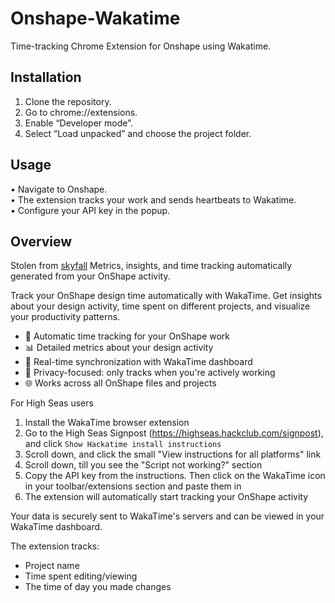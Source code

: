 # Onshape-Wakatime

Time-tracking Chrome Extension for Onshape using Wakatime.

## Installation
1. Clone the repository.
2. Go to chrome://extensions.
3. Enable “Developer mode”.
4. Select “Load unpacked” and choose the project folder.

## Usage
• Navigate to Onshape.  
• The extension tracks your work and sends heartbeats to Wakatime.  
• Configure your API key in the popup.



## Overview 
Stolen from [skyfall](https://chromewebstore.google.com/detail/WakaTime%20for%20Figma/ddoemmbdnemldilpbaofhnbhihjhbjni)
Metrics, insights, and time tracking automatically generated from your OnShape activity.

Track your OnShape design time automatically with WakaTime. Get insights about your design activity, time spent on different projects, and visualize your productivity patterns.

- 🎨 Automatic time tracking for your OnShape work
- 📊 Detailed metrics about your design activity
- 🔄 Real-time synchronization with WakaTime dashboard
- 🚫 Privacy-focused: only tracks when you're actively working
- 🌐 Works across all OnShape files and projects


For High Seas users
1. Install the WakaTime browser extension
2. Go to the High Seas Signpost (https://highseas.hackclub.com/signpost), and click `Show Hackatime install instructions`
3. Scroll down, and click the small "View instructions for all platforms" link
4. Scroll down, till you see the "Script not working?" section
5. Copy the API key from the instructions. Then click on the WakaTime icon in your toolbar/extensions section and paste them in
7. The extension will automatically start tracking your OnShape activity

Your data is securely sent to WakaTime's servers and can be viewed in your WakaTime dashboard.

The extension tracks:
- Project name
- Time spent editing/viewing
- The time of day you made changes

